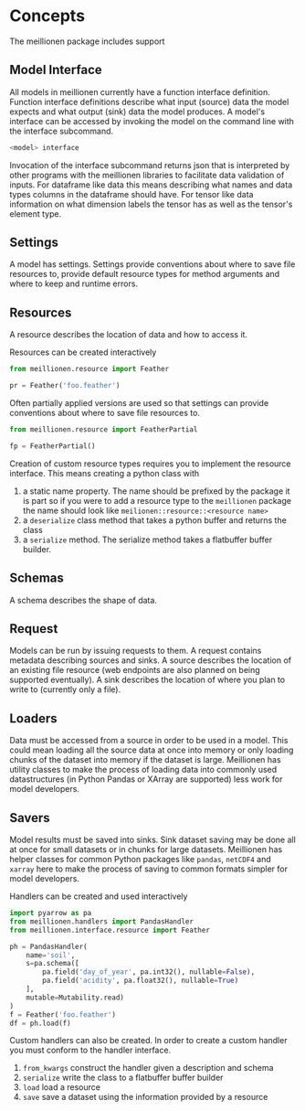 Concepts
========

The meillionen package includes support

Model Interface
---------------

All models in meillionen currently have a function interface definition. Function interface definitions describe what input (source) data the model expects and what output (sink) data the model produces. A model's interface can be accessed by invoking the model on the command line with the interface subcommand.

```bash
<model> interface
```

Invocation of the interface subcommand returns json that is interpreted by other programs with the meillionen libraries to facilitate data validation of inputs. For dataframe like data this means describing what names and data types columns in the dataframe should have. For tensor like data information on what dimension labels the tensor has as well as the tensor's element type.

Settings
--------

A model has settings. Settings provide conventions about where to save file resources to, provide default resource types
for method arguments and where to keep and runtime errors.

Resources
---------

A resource describes the location of data and how to access it.

Resources can be created interactively

```python
from meillionen.resource import Feather

pr = Feather('foo.feather')
```

Often partially applied versions are used so that settings can provide conventions about where to save file resources to.

```python
from meillionen.resource import FeatherPartial

fp = FeatherPartial()
```

Creation of custom resource types requires you to implement the resource interface. This means creating a python class with

1. a static name property. The name should be prefixed by the package it is part so if you were to add a resource type to the `meillionen` package the name should look like `meilionen::resource::<resource name>`
2. a `deserialize` class method that takes a python buffer and returns the class
3. a `serialize` method. The serialize method takes a flatbuffer buffer builder.

Schemas
-------

A schema describes the shape of data.

Request
-------

Models can be run by issuing requests to them. A request contains metadata describing sources and sinks. A source describes the location of an existing file resource (web endpoints are also planned on being supported eventually). A sink describes the location of where you plan to write to (currently only a file).

Loaders
-------

Data must be accessed from a source in order to be used in a model. This could mean loading all the source data at once into memory or only loading chunks of the dataset into memory if the dataset is large. Meillionen has utility classes to make the process of loading data into commonly used datastructures (in Python Pandas or XArray are supported) less work for model developers.

Savers
------

Model results must be saved into sinks. Sink dataset saving may be done all at once for small datasets or in chunks for large datasets. Meillionen has helper classes for common Python packages like `pandas`, `netCDF4` and `xarray` here to make the process of saving to common formats simpler for model developers.

Handlers can be created and used interactively

```python
import pyarrow as pa
from meillionen.handlers import PandasHandler
from meillionen.interface.resource import Feather

ph = PandasHandler(
    name='soil',
    s=pa.schema([
        pa.field('day_of_year', pa.int32(), nullable=False),
        pa.field('acidity', pa.float32(), nullable=True)
    ],
    mutable=Mutability.read)
)
f = Feather('foo.feather')
df = ph.load(f)
```

Custom handlers can also be created. In order to create a custom handler you must conform to the handler interface.

1. `from_kwargs` construct the handler given a description and schema
2. `serialize` write the class to a flatbuffer buffer builder
3. `load` load a resource
4. `save` save a dataset using the information provided by a resource